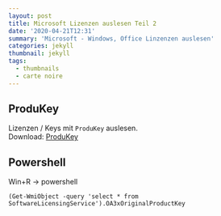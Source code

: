 ```yaml
---
layout: post
title: Microsoft Lizenzen auslesen Teil 2
date: '2020-04-21T12:31'
summary: 'Microsoft - Windows, Office Linzenzen auslesen'
categories: jekyll
thumbnail: jekyll
tags:
  - thumbnails
  - carte noire
---
```



## ProduKey


Lizenzen / Keys mit `ProduKey` auslesen.
<br>Download: [ProduKey][1]


## Powershell

Win+R -> powershell
```
(Get-WmiObject -query 'select * from SoftwareLicensingService').OA3xOriginalProductKey

```



[1]: http://www.nirsoft.net/utils/produkey.zip